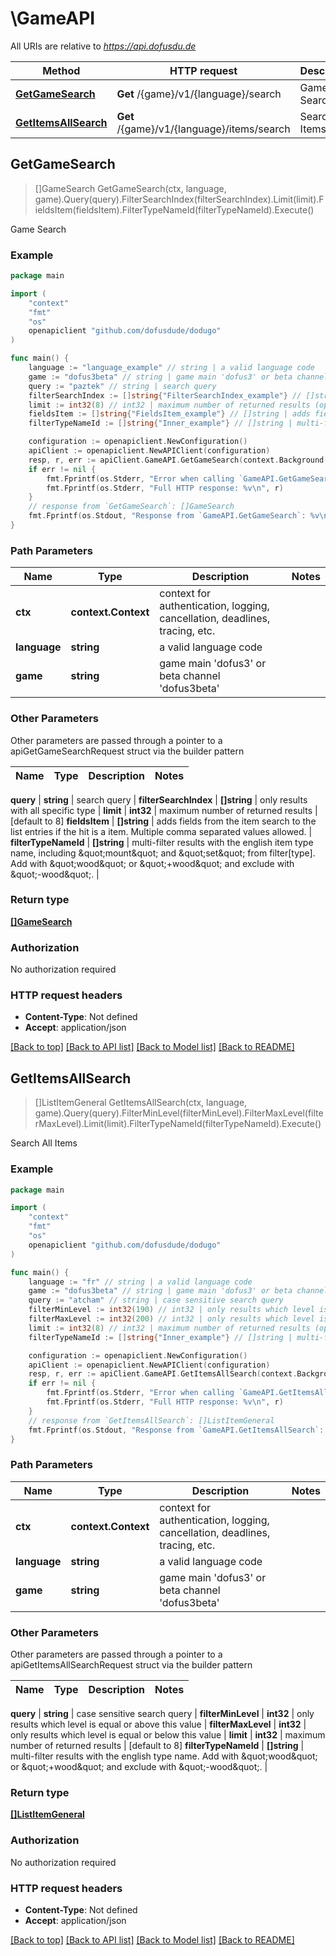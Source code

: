 # \GameAPI

All URIs are relative to *https://api.dofusdu.de*

Method | HTTP request | Description
------------- | ------------- | -------------
[**GetGameSearch**](GameAPI.md#GetGameSearch) | **Get** /{game}/v1/{language}/search | Game Search
[**GetItemsAllSearch**](GameAPI.md#GetItemsAllSearch) | **Get** /{game}/v1/{language}/items/search | Search All Items



## GetGameSearch

> []GameSearch GetGameSearch(ctx, language, game).Query(query).FilterSearchIndex(filterSearchIndex).Limit(limit).FieldsItem(fieldsItem).FilterTypeNameId(filterTypeNameId).Execute()

Game Search



### Example

```go
package main

import (
	"context"
	"fmt"
	"os"
	openapiclient "github.com/dofusdude/dodugo"
)

func main() {
	language := "language_example" // string | a valid language code
	game := "dofus3beta" // string | game main 'dofus3' or beta channel 'dofus3beta'
	query := "paztek" // string | search query
	filterSearchIndex := []string{"FilterSearchIndex_example"} // []string | only results with all specific type (optional)
	limit := int32(8) // int32 | maximum number of returned results (optional) (default to 8)
	fieldsItem := []string{"FieldsItem_example"} // []string | adds fields from the item search to the list entries if the hit is a item. Multiple comma separated values allowed. (optional)
	filterTypeNameId := []string{"Inner_example"} // []string | multi-filter results with the english item type name, including \"mount\" and \"set\" from filter[type]. Add with \"wood\" or \"+wood\" and exclude with \"-wood\". (optional)

	configuration := openapiclient.NewConfiguration()
	apiClient := openapiclient.NewAPIClient(configuration)
	resp, r, err := apiClient.GameAPI.GetGameSearch(context.Background(), language, game).Query(query).FilterSearchIndex(filterSearchIndex).Limit(limit).FieldsItem(fieldsItem).FilterTypeNameId(filterTypeNameId).Execute()
	if err != nil {
		fmt.Fprintf(os.Stderr, "Error when calling `GameAPI.GetGameSearch``: %v\n", err)
		fmt.Fprintf(os.Stderr, "Full HTTP response: %v\n", r)
	}
	// response from `GetGameSearch`: []GameSearch
	fmt.Fprintf(os.Stdout, "Response from `GameAPI.GetGameSearch`: %v\n", resp)
}
```

### Path Parameters


Name | Type | Description  | Notes
------------- | ------------- | ------------- | -------------
**ctx** | **context.Context** | context for authentication, logging, cancellation, deadlines, tracing, etc.
**language** | **string** | a valid language code | 
**game** | **string** | game main &#39;dofus3&#39; or beta channel &#39;dofus3beta&#39; | 

### Other Parameters

Other parameters are passed through a pointer to a apiGetGameSearchRequest struct via the builder pattern


Name | Type | Description  | Notes
------------- | ------------- | ------------- | -------------


 **query** | **string** | search query | 
 **filterSearchIndex** | **[]string** | only results with all specific type | 
 **limit** | **int32** | maximum number of returned results | [default to 8]
 **fieldsItem** | **[]string** | adds fields from the item search to the list entries if the hit is a item. Multiple comma separated values allowed. | 
 **filterTypeNameId** | **[]string** | multi-filter results with the english item type name, including \&quot;mount\&quot; and \&quot;set\&quot; from filter[type]. Add with \&quot;wood\&quot; or \&quot;+wood\&quot; and exclude with \&quot;-wood\&quot;. | 

### Return type

[**[]GameSearch**](GameSearch.md)

### Authorization

No authorization required

### HTTP request headers

- **Content-Type**: Not defined
- **Accept**: application/json

[[Back to top]](#) [[Back to API list]](../README.md#documentation-for-api-endpoints)
[[Back to Model list]](../README.md#documentation-for-models)
[[Back to README]](../README.md)


## GetItemsAllSearch

> []ListItemGeneral GetItemsAllSearch(ctx, language, game).Query(query).FilterMinLevel(filterMinLevel).FilterMaxLevel(filterMaxLevel).Limit(limit).FilterTypeNameId(filterTypeNameId).Execute()

Search All Items



### Example

```go
package main

import (
	"context"
	"fmt"
	"os"
	openapiclient "github.com/dofusdude/dodugo"
)

func main() {
	language := "fr" // string | a valid language code
	game := "dofus3beta" // string | game main 'dofus3' or beta channel 'dofus3beta'
	query := "atcham" // string | case sensitive search query
	filterMinLevel := int32(190) // int32 | only results which level is equal or above this value (optional)
	filterMaxLevel := int32(200) // int32 | only results which level is equal or below this value (optional)
	limit := int32(8) // int32 | maximum number of returned results (optional) (default to 8)
	filterTypeNameId := []string{"Inner_example"} // []string | multi-filter results with the english type name. Add with \"wood\" or \"+wood\" and exclude with \"-wood\". (optional)

	configuration := openapiclient.NewConfiguration()
	apiClient := openapiclient.NewAPIClient(configuration)
	resp, r, err := apiClient.GameAPI.GetItemsAllSearch(context.Background(), language, game).Query(query).FilterMinLevel(filterMinLevel).FilterMaxLevel(filterMaxLevel).Limit(limit).FilterTypeNameId(filterTypeNameId).Execute()
	if err != nil {
		fmt.Fprintf(os.Stderr, "Error when calling `GameAPI.GetItemsAllSearch``: %v\n", err)
		fmt.Fprintf(os.Stderr, "Full HTTP response: %v\n", r)
	}
	// response from `GetItemsAllSearch`: []ListItemGeneral
	fmt.Fprintf(os.Stdout, "Response from `GameAPI.GetItemsAllSearch`: %v\n", resp)
}
```

### Path Parameters


Name | Type | Description  | Notes
------------- | ------------- | ------------- | -------------
**ctx** | **context.Context** | context for authentication, logging, cancellation, deadlines, tracing, etc.
**language** | **string** | a valid language code | 
**game** | **string** | game main &#39;dofus3&#39; or beta channel &#39;dofus3beta&#39; | 

### Other Parameters

Other parameters are passed through a pointer to a apiGetItemsAllSearchRequest struct via the builder pattern


Name | Type | Description  | Notes
------------- | ------------- | ------------- | -------------


 **query** | **string** | case sensitive search query | 
 **filterMinLevel** | **int32** | only results which level is equal or above this value | 
 **filterMaxLevel** | **int32** | only results which level is equal or below this value | 
 **limit** | **int32** | maximum number of returned results | [default to 8]
 **filterTypeNameId** | **[]string** | multi-filter results with the english type name. Add with \&quot;wood\&quot; or \&quot;+wood\&quot; and exclude with \&quot;-wood\&quot;. | 

### Return type

[**[]ListItemGeneral**](ListItemGeneral.md)

### Authorization

No authorization required

### HTTP request headers

- **Content-Type**: Not defined
- **Accept**: application/json

[[Back to top]](#) [[Back to API list]](../README.md#documentation-for-api-endpoints)
[[Back to Model list]](../README.md#documentation-for-models)
[[Back to README]](../README.md)

